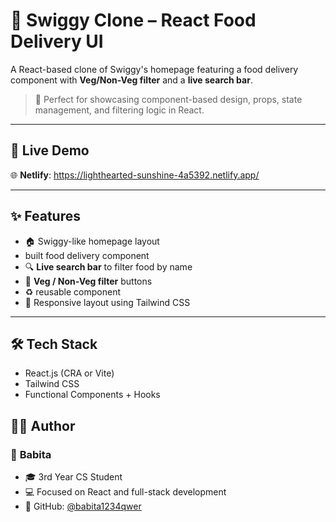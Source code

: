 
# 🍔 Swiggy Clone – React Food Delivery UI

A React-based clone of Swiggy's homepage featuring a food delivery component with **Veg/Non-Veg filter** and a **live search bar**.

> 🎯 Perfect for showcasing component-based design, props, state management, and filtering logic in React.

---

## 🔗 Live Demo

🌐 **Netlify**:  https://lighthearted-sunshine-4a5392.netlify.app/

---

## ✨ Features

- 🏠 Swiggy-like homepage layout
- built food delivery component
- 🔍 **Live search bar** to filter food by name
- 🥦 **Veg / Non-Veg filter** buttons
- ♻️ reusable component
- 📱 Responsive layout using Tailwind CSS

---

## 🛠 Tech Stack

- React.js (CRA or Vite)
- Tailwind CSS
- Functional Components + Hooks

## 🙋‍♀️ Author

### 💎 **Babita**

- 🎓 3rd Year CS Student  
- 💻 Focused on React and full-stack development  
- 🔗 GitHub: [@babita1234qwer](https://github.com/babita1234qwer)

